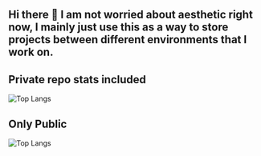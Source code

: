 ## Hi there 👋 I am not worried about aesthetic right now, I mainly just use this as a way to store projects between different environments that I work on.

## Private repo stats included
![Top Langs](https://github-readme-stats-git-master-samuel-hensons-projects.vercel.app/api/top-langs/?username=MoodyDreams999&langs_count=9&cache_seconds=100)
## Only Public
![Top Langs](https://github-readme-stats.vercel.app/api/top-langs/?username=MoodyDreams999&langs_count=8)
<!--
**MoodyDreams999/MoodyDreams999** is a ✨ _special_ ✨ repository because its `README.md` (this file) appears on your GitHub profile.

Here are some ideas to get you started:

- 🔭 I’m currently working on ...
- 🌱 I’m currently learning ...
- 👯 I’m looking to collaborate on ...
- 🤔 I’m looking for help with ...
- 💬 Ask me about ...
- 📫 How to reach me: ...
- 😄 Pronouns: ...
- ⚡ Fun fact: ...
-->

